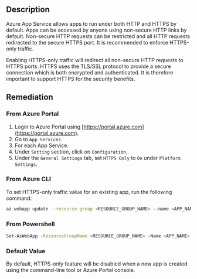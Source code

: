 ## Description

Azure App Service allows apps to run under both HTTP and HTTPS by default. Apps can be accessed by anyone using non-secure HTTP links by default. Non-secure HTTP requests can be restricted and all HTTP requests redirected to the secure HTTPS port. It is recommended to enforce HTTPS-only traffic.

Enabling HTTPS-only traffic will redirect all non-secure HTTP requests to HTTPS ports. HTTPS uses the TLS/SSL protocol to provide a secure connection which is both encrypted and authenticated. It is therefore important to support HTTPS for the security benefits.

## Remediation

### From Azure Portal

1. Login to Azure Portal using [https://portal.azure.com](https://portal.azure.com).
2. Go to `App Services`.
3. For each App Service.
4. Under `Setting` section, click on `Configuration`.
5. Under the `General Settings` tab, set `HTTPS Only` to `On` under `Platform Settings`.

### From Azure CLI

To set HTTPS-only traffic value for an existing app, run the following command:

```bash
az webapp update --resource-group <RESOURCE_GROUP_NAME> --name <APP_NAME> --set httpsOnly=true
```

### From Powershell

```bash
Set-AzWebApp -ResourceGroupName <RESOURCE_GROUP_NAME> -Name <APP_NAME> -HttpsOnly $true
```

### Default Value

By default, HTTPS-only feature will be disabled when a new app is created using the command-line tool or Azure Portal console.
